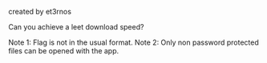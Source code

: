 created by et3rnos

Can you achieve a leet download speed?

Note 1: Flag is not in the usual format. Note 2: Only non password protected files can be opened with the app.
